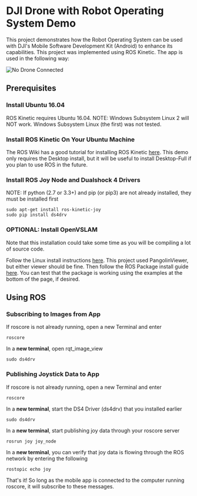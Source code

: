 # DJI Drone with Robot Operating System Demo
This project demonstrates how the Robot Operating System can be used with DJI's Mobile Software Development Kit (Android) to enhance its capabilities. This project
was implemented using ROS Kinetic. The app is used in the following way:

![No Drone Connected](https://github.com/JRWaugh/DJISimulatorDemo/tree/master/images/homescreen1.jpeg)

## Prerequisites
### Install Ubuntu 16.04
ROS Kinetic requires Ubuntu 16.04. NOTE: Windows Subsystem Linux 2 will NOT work. Windows Subsystem Linux (the first) was not tested.

### Install ROS Kinetic On Your Ubuntu Machine
The ROS Wiki has a good tutorial for installing ROS Kinetic [here](http://wiki.ros.org/kinetic/Installation/Ubuntu). This demo only requires the Desktop install, 
but it will be useful to install Desktop-Full if you plan to use ROS in the future.

### Install ROS Joy Node and Dualshock 4 Drivers
NOTE: If python (2.7 or 3.3+) and pip (or pip3) are not already installed, they must be installed first

```shell
sudo apt-get install ros-kinetic-joy
sudo pip install ds4drv
```

### OPTIONAL: Install OpenVSLAM
Note that this installation could take some time as you will be compiling a lot of source code.

Follow the Linux install instructions [here](https://openvslam.readthedocs.io/en/master/installation.html). This project used PangolinViewer, but either viewer
should be fine. Then follow the ROS Package install guide [here](https://openvslam.readthedocs.io/en/master/ros_package.html). You can test that the package is 
working using the examples at the bottom of the page, if desired.

## Using ROS
### Subscribing to Images from App
If roscore is not already running, open a new Terminal and enter
```shell
roscore
```

In a **new terminal**, open rqt_image_view
```shell
sudo ds4drv
```

### Publishing Joystick Data to App
If roscore is not already running, open a new Terminal and enter
```shell
roscore
```

In a **new terminal**, start the DS4 Driver (ds4drv) that you installed earlier
```shell
sudo ds4drv
```

In a **new terminal**, start publishing joy data through your roscore server
```shell
rosrun joy joy_node
```

In a **new terminal**, you can verify that joy data is flowing through the ROS network by entering the following
```shell
rostopic echo joy
```

That's it! So long as the mobile app is connected to the computer running roscore, it will subscribe to these messages.
